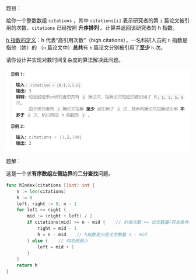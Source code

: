 题目：

给你一个整数数组 `citations` ，其中 `citations[i]` 表示研究者的第 `i` 篇论文被引用的次数，`citations` 已经按照 **升序排列** 。计算并返回该研究者的 h 指数。

[h 指数的定义](https://baike.baidu.com/item/h-index/3991452?fr=aladdin)：h 代表“高引用次数”（high citations），一名科研人员的 `h` 指数是指他（她）的 （`n` 篇论文中）**总共**有 `h` 篇论文分别被引用了**至少** `h` 次。

请你设计并实现对数时间复杂度的算法解决此问题。

<img src="275.H指数II.assets/image-20231002091257030.png" alt="image-20231002091257030" style="zoom:67%;" />

题解：

这是一个求**有序数组左侧边界**的**二分查找**问题。

```go
func hIndex(citations []int) int {
    n := len(citations)
    h := 0
    left, right := 0, n - 1
    for left <= right {
        mid := (right + left) / 2
        if citations[mid] >= n - mid {    // 引用次数 >= 论文数量(符合条件，但不一定是最优)。向左侧缩小
            right = mid - 1
            h = n - mid    // h指数至少是论文数量 n - mid
        } else {    // 向右侧缩小
            left = mid + 1
        }
    }
    return h
}
```

